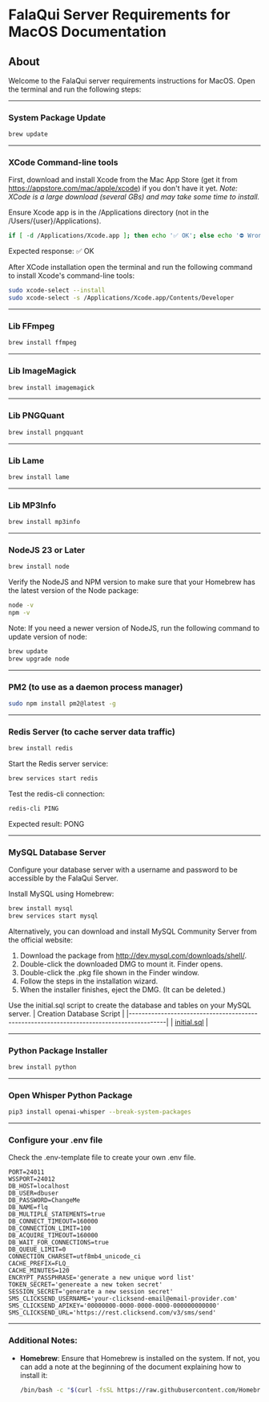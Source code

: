 # FalaQui Server Requirements for MacOS Documentation

## About
Welcome to the FalaQui server requirements instructions for MacOS. Open the terminal and run the following steps:

---

### System Package Update
```bash
brew update
```

---

### XCode Command-line tools
First, download and install Xcode from the Mac App Store (get it from https://appstore.com/mac/apple/xcode) if you don't have it yet. 
*Note: XCode is a large download (several GBs) and may take some time to install.*

Ensure Xcode app is in the /Applications directory (not in the /Users/{user}/Applications).
```bash
if [ -d /Applications/Xcode.app ]; then echo '✅ OK'; else echo '⛔️ Wrong XCode directory'; fi
```
Expected response: ✅ OK

After XCode installation open the terminal and run the following command to install Xcode's command-line tools:
```bash
sudo xcode-select --install
sudo xcode-select -s /Applications/Xcode.app/Contents/Developer
```

---

### Lib FFmpeg
```bash
brew install ffmpeg
```

---

### Lib ImageMagick
```bash
brew install imagemagick
```

---

### Lib PNGQuant
```bash
brew install pngquant
```

---

### Lib Lame
```bash
brew install lame
```

---

### Lib MP3Info
```bash
brew install mp3info
```

---

### NodeJS 23 or Later
```bash
brew install node
```

Verify the NodeJS and NPM version to make sure that your Homebrew has the latest version of the Node package:
```bash
node -v
npm -v
```

Note: If you need a newer version of NodeJS, run the following command to update version of node:
```bash
brew update
brew upgrade node
```

---

### PM2 (to use as a daemon process manager)
```bash
sudo npm install pm2@latest -g
```

---

### Redis Server (to cache server data traffic)
```bash
brew install redis
```

Start the Redis server service:
```bash
brew services start redis
```

Test the redis-cli connection:
```bash
redis-cli PING
```
Expected result: PONG

---

### MySQL Database Server
Configure your database server with a username and password to be accessible by the FalaQui Server.

Install MySQL using Homebrew:
```bash
brew install mysql
brew services start mysql
```
Alternatively, you can download and install MySQL Community Server from the official website:
1. Download the package from http://dev.mysql.com/downloads/shell/.
2. Double-click the downloaded DMG to mount it. Finder opens.
3. Double-click the .pkg file shown in the Finder window.
4. Follow the steps in the installation wizard.
5. When the installer finishes, eject the DMG. (It can be deleted.)

Use the initial.sql script to create the database and tables on your MySQL server.
| Creation Database Script                                                                |
|-----------------------------------------------------------------------------------------|
| [initial.sql](https://github.com/falaqui-open/chat/blob/main/docs/database/initial.sql) |

---

### Python Package Installer
```bash
brew install python
```

---

### Open Whisper Python Package
```bash
pip3 install openai-whisper --break-system-packages
```

---

### Configure your .env file
Check the .env-template file to create your own .env file.

```
PORT=24011
WSSPORT=24012
DB_HOST=localhost
DB_USER=dbuser
DB_PASSWORD=ChangeMe
DB_NAME=flq
DB_MULTIPLE_STATEMENTS=true
DB_CONNECT_TIMEOUT=160000
DB_CONNECTION_LIMIT=100
DB_ACQUIRE_TIMEOUT=160000
DB_WAIT_FOR_CONNECTIONS=true
DB_QUEUE_LIMIT=0
CONNECTION_CHARSET=utf8mb4_unicode_ci
CACHE_PREFIX=FLQ_
CACHE_MINUTES=120
ENCRYPT_PASSPHRASE='generate a new unique word list'
TOKEN_SECRET='genereate a new token secret'
SESSION_SECRET='generate a new session secret'
SMS_CLICKSEND_USERNAME='your-clicksend-email@email-provider.com'
SMS_CLICKSEND_APIKEY='00000000-0000-0000-0000-000000000000'
SMS_CLICKSEND_URL='https://rest.clicksend.com/v3/sms/send'
```

---


### Additional Notes:
- **Homebrew**: Ensure that Homebrew is installed on the system. If not, you can add a note at the beginning of the document explaining how to install it:
  ```bash
  /bin/bash -c "$(curl -fsSL https://raw.githubusercontent.com/Homebrew/install/HEAD/install.sh)"